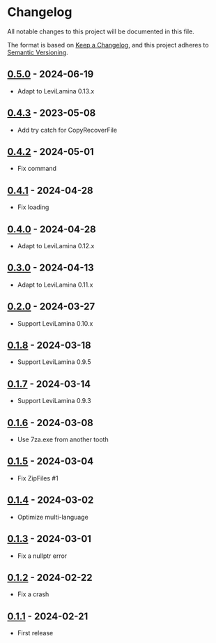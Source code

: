 # Changelog

All notable changes to this project will be documented in this file.

The format is based on [Keep a Changelog](https://keepachangelog.com/en/1.0.0/),
and this project adheres to [Semantic Versioning](https://semver.org/spec/v2.0.0.html).

## [0.5.0] - 2024-06-19

- Adapt to LeviLamina 0.13.x

## [0.4.3] - 2023-05-08

- Add try catch for CopyRecoverFile

## [0.4.2] - 2024-05-01

- Fix command

## [0.4.1] - 2024-04-28

- Fix loading

## [0.4.0] - 2024-04-28

- Adapt to LeviLamina 0.12.x

## [0.3.0] - 2024-04-13

- Adapt to LeviLamina 0.11.x

## [0.2.0] - 2024-03-27

- Support LeviLamina 0.10.x

## [0.1.8] - 2024-03-18

- Support LeviLamina 0.9.5

## [0.1.7] - 2024-03-14

- Support LeviLamina 0.9.3

## [0.1.6] - 2024-03-08

- Use 7za.exe from another tooth

## [0.1.5] - 2024-03-04

- Fix ZipFiles #1

## [0.1.4] - 2024-03-02

- Optimize multi-language

## [0.1.3] - 2024-03-01

- Fix a nullptr error

## [0.1.2] - 2024-02-22

- Fix a crash

## [0.1.1] - 2024-02-21

- First release

[0.5.0]: https://github.com/ShrBox/BackupHelper/compare/v0.4.3...v0.5.0
[0.4.3]: https://github.com/ShrBox/BackupHelper/compare/v0.4.2...v0.4.3
[0.4.2]: https://github.com/ShrBox/BackupHelper/compare/v0.4.1...v0.4.2
[0.4.1]: https://github.com/ShrBox/BackupHelper/compare/v0.4.0...v0.4.1
[0.4.0]: https://github.com/ShrBox/BackupHelper/compare/v0.3.0...v0.4.0
[0.3.0]: https://github.com/ShrBox/BackupHelper/compare/v0.2.0...v0.3.0
[0.2.0]: https://github.com/ShrBox/BackupHelper/compare/v0.1.8...v0.2.0
[0.1.8]: https://github.com/ShrBox/BackupHelper/compare/v0.1.7...v0.1.8
[0.1.7]: https://github.com/ShrBox/BackupHelper/compare/v0.1.6...v0.1.7
[0.1.6]: https://github.com/ShrBox/BackupHelper/compare/v0.1.5...v0.1.6
[0.1.5]: https://github.com/ShrBox/BackupHelper/compare/v0.1.4...v0.1.5
[0.1.4]: https://github.com/ShrBox/BackupHelper/compare/v0.1.3...v0.1.4
[0.1.3]: https://github.com/ShrBox/BackupHelper/compare/v0.1.2...v0.1.3
[0.1.2]: https://github.com/ShrBox/BackupHelper/compare/v0.1.1...v0.1.2
[0.1.1]: https://github.com/ShrBox/BackupHelper/releases/tag/v0.1.1
